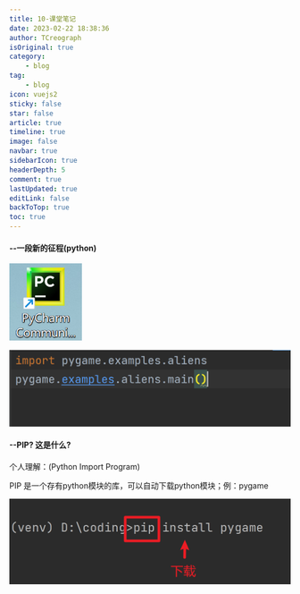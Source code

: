 ```yaml
---
title: 10-课堂笔记
date: 2023-02-22 18:38:36
author: TCreograph
isOriginal: true
category:
    - blog
tag:
    - blog
icon: vuejs2
sticky: false
star: false
article: true
timeline: true
image: false
navbar: true
sidebarIcon: true
headerDepth: 5
comment: true
lastUpdated: true
editLink: false
backToTop: true
toc: true
---
```


#### --一段新的征程(python)

<img src="./notes-class10.assets/image-20230222184050740.png" alt="image-20230222184050740" style="zoom:67%;" />

![image-20230320183020414](./notes-class10.assets/image-20230320183020414.png)

#### --PIP? 这是什么?

个人理解：(Python Import Program)

PIP 是一个存有python模块的库，可以自动下载python模块；例：pygame

![image-20230222184708915](./notes-class10.assets/image-20230222184708915.png)
